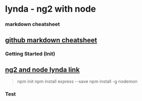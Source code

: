 # lynda - ng2 with node

### markdown cheatsheet


## [github markdown cheatsheet](https://github.com/adam-p/markdown-here/wiki/Markdown-Cheatsheet)

### Getting Started (Init)

## [ng2 and node lynda link](https://www.lynda.com/AngularJS-tutorials/Create-service/576588/615481-4.html?autoplay=true)

> npm init
> npm install express --save
> npm install -g nodemon

### Test




      


